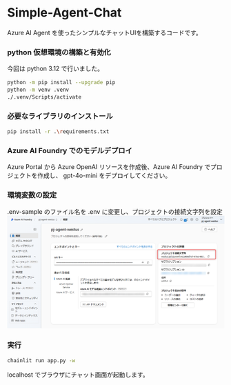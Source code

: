 # Simple-Agent-Chat
Azure AI Agent を使ったシンプルなチャットUIを構築するコードです。

### python 仮想環境の構築と有効化
今回は python 3.12 で行いました。
``` sh
python -m pip install --upgrade pip
python -m venv .venv
./.venv/Scripts/activate
```

### 必要なライブラリのインストール
``` sh
pip install -r .\requirements.txt
```

### Azure AI Foundry でのモデルデプロイ
Azure Portal から Azure OpenAI リソースを作成後、Azure AI Foundry でプロジェクトを作成し、 gpt-4o-mini をデプロイしてください。


### 環境変数の設定
.env-sample のファイル名を .env に変更し、プロジェクトの接続文字列を設定
![alt text](image.png)


### 実行
``` sh
chainlit run app.py -w
```
localhost でブラウザにチャット画面が起動します。
